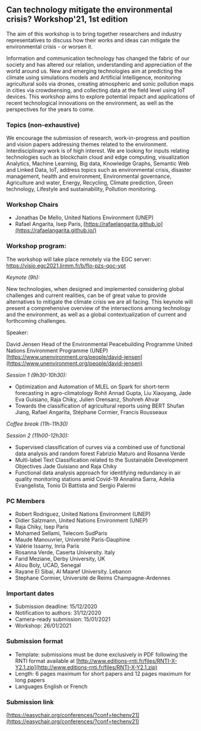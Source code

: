 ## Can technology mitigate the environmental crisis? Workshop'21, 1st edition 

The aim of this workshop is to bring together researchers and industry representatives to discuss how their works and ideas can mitigate the environmental crisis - or worsen it.

Information and communication technology has changed the fabric of our society and has altered our relation, understanding and appreciation of the world around us. New and emerging technologies aim at predicting the climate using simulations models and Artificial Intelligence, monitoring agricultural soils via drones, creating atmospheric and sonic pollution maps in cities via crowdsensing, and collecting data at the field level using IoT devices. This workshop aims to explore potential impact and applications of recent technological innovations on the environment, as well as the perspectives for the years to come.

### Topics (non-exhaustive)

We encourage the submission of research, work-in-progress and position and vision papers addressing themes related to the environment. Interdisciplinary work is of high interest. We are looking for inputs relating technologies such as blockchain cloud and edge computing, visualization Analytics, Machine Learning, Big data, Knowledge Graphs, Semantic Web and Linked Data, IoT, address topics such as environmental crisis, disaster management,	health and environment, Environmental governance, Agriculture and water, Energy, Recycling, Climate prediction, Green technology, Lifestyle and sustainability, Pollution monitoring.

### Workshop Chairs

- Jonathas De Mello, United Nations Environment (UNEP)
- Rafael Angarita, Isep Paris, [https://rafaelangarita.github.io](https://rafaelangarita.github.io/)

### Workshop program:
The workshop will take place remotely via the EGC server:
https://visio.egc2021.lirmm.fr/b/flo-pzs-qoc-ypt 
 
*Keynote (9h):*

New technologies, when designed and implemented considering global challenges and current realities, can be of great value to provide alternatives to mitigate the climate crisis we are all facing. This keynote will present a comprehensive overview of the intersections among technology and the environment, as well as a global contextualization of current and forthcoming challenges.

Speaker: 

David Jensen
Head of the Environmental Peacebuilding Programme  United Nations Environment Programme (UNEP)
[https://www.unenvironment.org/people/david-jensen](https://www.unenvironment.org/people/david-jensen)

*Session 1 (9h30-10h30):*

- Optimization and Automation of MLEL on Spark for short-term forecasting in agro-climatology
Rohit Annad Gupta, Liu Xiaoyang, Jade Eva Guisiano, Raja Chiky, Julien Orensanz, Shohreh Ahvar
- Towards the classification of agricultural reports using BERT
Shufan Jiang, Rafael Angarita, Stéphane Cormier, Francis Rousseaux

*Coffee break (11h-11h30)*

*Session 2 (11h00-12h30):*

- Supervised classification of curves via a combined use of functional data analysis and random forest
Fabrizio Maturo and Rosanna Verde
- Multi-label Text Classification related to the Sustainable Development Objectives
Jade Guisiano and Raja Chiky
- Functional data analysis approach for identifying redundancy in air quality monitoring stations amid Covid-19
Annalina Sarra, Adelia Evangelista, Tonio Di Battista and Sergio Palermi



### PC Members

- Robert Rodriguez, United Nations Environment (UNEP)
- Didier Salzmann, United Nations Environment (UNEP)
- Raja Chiky, Isep Paris
- Mohamed Sellami, Telecom SudParis
- Maude Manouvrier, Université Paris-Dauphine
- Valérie Issarny, Inria Paris
- Rosanna Verde, Caserta University. Italy
- Farid Meziane, Derby University, UK
- Aliou Boly, UCAD, Senegal 
- Rayane El Sibai, Al Maaref University. Lebanon
- Stephane Cormier, Université de Reims Champagne-Ardennes

### Important dates

- Submission deadline: 15/12/2020
- Notification to authors: 31/12/2020
- Camera-ready submission: 15/01/2021
- Workshop: 26/01/2021

### Submission format

- Template: submissions must be done exclusively in PDF following the RNTI format available at [http://www.editions-rnti.fr/files/RNTI-X-Y2.1.zip](http://www.editions-rnti.fr/files/RNTI-X-Y2.1.zip)
- Length: 6 pages maximum for short papers and 12 pages maximum for long papers
- Languages  English or French




### Submission link

[https://easychair.org/conferences/?conf=techenv21](https://easychair.org/conferences/?conf=techenv21)

